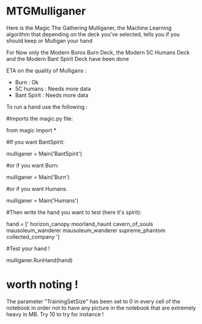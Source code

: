 # MTGMulliganer
Here is the Magic The Gathering Mulliganer, the Machine Learning algorithm that depending on the deck you've selected, tells you if you should keep or Mulligan your hand

For Now only the Modern Boros Burn Deck, the Modern 5C Humans Deck and the Modern Bant Spirit Deck have been done

ETA on the quality of Mulligans :

  * Burn : Ok
  * 5C humans : Needs more data
  * Bant Spirit : Needs more data
  
To run a hand use the following :

#Imports the magic.py file:

from magic import *

#If you want BantSpirit:

mulliganer = Main('BantSpirit')

#or if you want Burn:

mulliganer = Main('Burn') 

#or if you want Humans:

mulliganer = Main('Humans') 

#Then write the hand you want to test (here it's spirit):

hand = [' horizon_canopy moorland_haunt cavern_of_souls  mausoleum_wanderer mausoleum_wanderer supreme_phantom collected_company ']

#Test your hand ! 

mulliganer.RunHand(hand)


# worth noting ! 

The parameter "TrainingSetSize" has been set to 0 in every cell of the notebook in order not to have any picture in the notebook that are extremely heavy in MB. Try 10 to try for instance !
